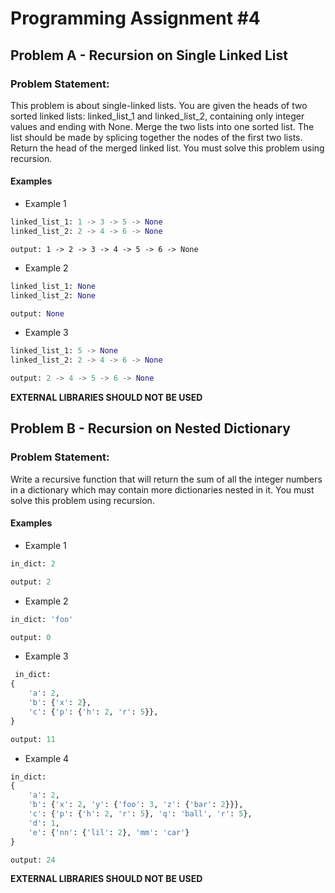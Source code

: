 <h1> Programming Assignment #4 </h1> 
<style> 
 h1 {
  border-bottom: none;
 }
</style>

## Problem A - Recursion on Single Linked List

### Problem Statement:
This problem is about single-linked lists. You are given the heads of two sorted linked lists:  linked_list_1 and linked_list_2, containing only integer values and ending with None. Merge the two lists into one sorted list. The list should be made by splicing together the nodes of the first two lists. Return the head of the merged linked list. You must solve this problem using recursion.

#### Examples

* Example 1
```python
linked_list_1: 1 -> 3 -> 5 -> None
linked_list_2: 2 -> 4 -> 6 -> None
```
```pythoon
output: 1 -> 2 -> 3 -> 4 -> 5 -> 6 -> None
```
* Example 2
```python
linked_list_1: None
linked_list_2: None
```
```python
output: None
```
* Example 3
```python
linked_list_1: 5 -> None
linked_list_2: 2 -> 4 -> 6 -> None
```
```python
output: 2 -> 4 -> 5 -> 6 -> None
```
**EXTERNAL LIBRARIES SHOULD NOT BE USED**

## Problem B - Recursion on Nested Dictionary

### Problem Statement:

Write a recursive function that will return the sum of all the integer numbers in a dictionary which may contain more dictionaries nested in it. You must solve this problem using recursion.

#### Examples
* Example 1
```python
in_dict: 2
```
```python
output: 2
```
* Example 2
```python
in_dict: 'foo'
```
```python
output: 0
```
* Example 3
```python
 in_dict:
{
    'a': 2,
    'b': {'x': 2},
    'c': {'p': {'h': 2, 'r': 5}},
}
```
```python
output: 11
```
* Example 4
```python
in_dict: 
{
    'a': 2,
    'b': {'x': 2, 'y': {'foo': 3, 'z': {'bar': 2}}},
    'c': {'p': {'h': 2, 'r': 5}, 'q': 'ball', 'r': 5},
    'd': 1,
    'e': {'nn': {'lil': 2}, 'mm': 'car'}
}
```
```python
output: 24
```
**EXTERNAL LIBRARIES SHOULD NOT BE USED**

